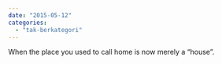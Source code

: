 ```yaml
---
date: "2015-05-12"
categories: 
  - "tak-berkategori"
---
```


When the place you used to call home is now merely a “house”.
